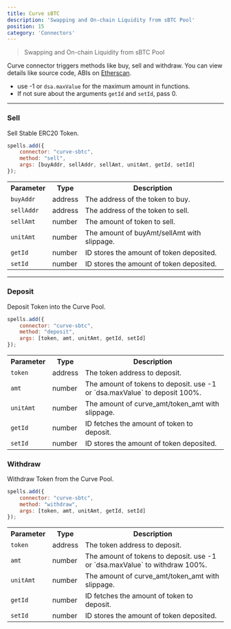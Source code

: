 ```yaml
---
title: Curve sBTC
description: 'Swapping and On-chain Liquidity from sBTC Pool'
position: 15
category: 'Connectors'
---
```

> Swapping and On-chain Liquidity from sBTC Pool

Curve connector triggers methods like buy, sell and withdraw. You can view details like source code, ABIs on [Etherscan](https://etherscan.io/address/0xe3bC928D9DAA89A0f08Cf77b227B7080B9a5105d#code).

- use -1 or `dsa.maxValue` for the maximum amount in functions.
- If not sure about the arguments `getId` and `setId`, pass 0.

---

### Sell

Sell Stable ERC20 Token.

```javascript
spells.add({
    connector: "curve-sbtc",
    method: "sell",
    args: [buyAddr, sellAddr, sellAmt, unitAmt, getId, setId]
});
```

<table class="table">
  <tr>
    <th>Parameter</th>
    <th>Type</th> 
    <th>Description</th>
  </tr>
  <tr>
    <td><code>buyAddr</code></td>
    <td>address</td>
    <td>The address of the token to buy.</td>
  <tr>
  <tr>
    <td><code>sellAddr</code></td>
    <td>address</td>
    <td>The address of the token to sell.</td>
  <tr>
  <tr>
    <td><code>sellAmt</code></td>
    <td>number</td>
    <td>The amount of token to sell.</td>
  <tr>
  <tr>
    <td><code>unitAmt</code></td>
    <td>number</td>
    <td>The amount of buyAmt/sellAmt with slippage.</td>
  <tr>
  <tr>
    <td><code>getId</code></td>
    <td>number</td>
    <td>ID stores the amount of token deposited.</td>
  <tr>
  <tr>
    <td><code>setId</code></td>
    <td>number</td>
    <td>ID stores the amount of token deposited.</td>
  <tr>
</table>

---

### Deposit

Deposit Token into the Curve Pool.

```javascript
spells.add({
    connector: "curve-sbtc",
    method: "deposit",
    args: [token, amt, unitAmt, getId, setId]
});
```

<table class="table">
  <tr>
    <th>Parameter</th>
    <th>Type</th> 
    <th>Description</th>
  </tr>
  <tr>
    <td><code>token</code></td>
    <td>address</td>
    <td>The token address to deposit.</td>
  <tr>
  <tr>
    <td><code>amt</code></td>
    <td>number</td>
    <td>The amount of tokens to deposit. use -1 or `dsa.maxValue` to deposit 100%.</td>
  <tr>
  <tr>
    <td><code>unitAmt</code></td>
    <td>number</td>
    <td>The amount of curve_amt/token_amt with slippage.</td>
  <tr>
  <tr>
    <td><code>getId</code></td>
    <td>number</td>
    <td>ID fetches the amount of token to deposit.</td>
  <tr>
  <tr>
    <td><code>setId</code></td>
    <td>number</td>
    <td>ID stores the amount of token deposited.</td>
  <tr>
</table>


### Withdraw

Withdraw Token from the Curve Pool.

```javascript
spells.add({
    connector: "curve-sbtc",
    method: "withdraw",
    args: [token, amt, unitAmt, getId, setId]
});
```

<table class="table">
  <tr>
    <th>Parameter</th>
    <th>Type</th> 
    <th>Description</th>
  </tr>
  <tr>
    <td><code>token</code></td>
    <td>address</td>
    <td>The token address to deposit.</td>
  <tr>
  <tr>
    <td><code>amt</code></td>
    <td>number</td>
    <td>The amount of tokens to deposit. use -1 or `dsa.maxValue` to withdraw 100%.</td>
  <tr>
  <tr>
    <td><code>unitAmt</code></td>
    <td>number</td>
    <td>The amount of curve_amt/token_amt with slippage.</td>
  <tr>
  <tr>
    <td><code>getId</code></td>
    <td>number</td>
    <td>ID fetches the amount of token to deposit.</td>
  <tr>
  <tr>
    <td><code>setId</code></td>
    <td>number</td>
    <td>ID stores the amount of token deposited.</td>
  <tr>
</table>